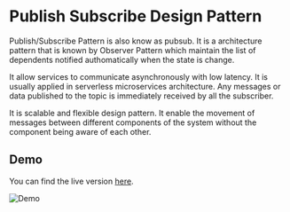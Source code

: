 # Publish Subscribe Design Pattern

Publish/Subscribe Pattern is also know as pubsub. It is a architecture pattern that is known by Observer Pattern which maintain the list of dependents notified authomatically when the state is change.

It allow services to communicate asynchronously with low latency. It is usually applied in serverless microservices architecture. Any messages or data published to the topic is immediately received by all the subscriber.

It is scalable and flexible design pattern. It enable the movement of messages between different components of the system without the component being aware of each other.

## Demo

You can find the live version [here](https://pubsubdemo--prakashacharya2.repl.co/).

![Demo](https://s4.gifyu.com/images/ezgif.com-gif-maker2b72c09e486df384.gif)
